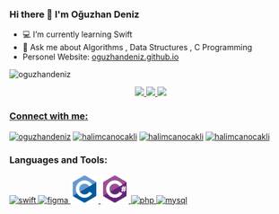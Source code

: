 ### Hi there 👋 I'm Oğuzhan Deniz
- 💻 I’m currently learning Swift
- 💬 Ask me about Algorithms , Data Structures , C Programming 
- Personel Website: <a href="https://oguzhandeniz.github.io" target="_blank">oguzhandeniz.github.io</a>

<p align="left"> <img src="https://komarev.com/ghpvc/?username=oguzhandeniz&label=Profile%20views&color=0e75b6&style=flat" alt="oguzhandeniz" /></p>
<div align="center">
<a href="https://github.com/oguzhandeniz">
<img height="180em" src="https://github-readme-stats.vercel.app/api?username=oguzhandeniz&show_icons=true&theme=dark&include_all_commits=true&count_private=true"/>
<img height="180em" src="https://github-readme-stats.vercel.app/api/top-langs/?username=oguzhandeniz&layout=compact&langs_count=7&theme=dark"/>
<img height="180em" src="https://github-readme-streak-stats.herokuapp.com/?user=oguzhandeniz&theme=dark"/>
</div>

<h3 align="left">Connect with me:</h3>
<p align="left">
<a href="https://twitter.com/OguzhanDnz1907" target="blank"><img align="center" src="https://raw.githubusercontent.com/rahuldkjain/github-profile-readme-generator/master/src/images/icons/Social/twitter.svg" alt="oguzhandeniz" height="30" width="40" /></a>
<a href="https://www.linkedin.com/in/oğuzhan-deniz-47b605193/" target="blank"><img align="center" src="https://raw.githubusercontent.com/rahuldkjain/github-profile-readme-generator/master/src/images/icons/Social/linked-in-alt.svg" alt="halimcanocakli" height="30" width="40" /></a>
<a href="https://www.hackerrank.com/oguzhandeniz" target="blank"><img align="center" src="https://raw.githubusercontent.com/rahuldkjain/github-profile-readme-generator/master/src/images/icons/Social/hackerrank.svg" alt="halimcanocakli" height="40" width="50" /></a>
  <a href="https://stackoverflow.com/users/18223695/oğuzhan-deniz?tab=profile" target="blank"><img align="center" src="https://img.shields.io/badge/Stack_Overflow-FE7A16?style=for-the-badge&logo=stack-overflow&logoColor=white" alt="halimcanocakli" height="40" width="135" /></a>
  

<h3 align="left">Languages and Tools:</h3>

 <p align="left">
    <a href="https://www.swift.org" target="_blank"> 
      <img src="https://cdn.jsdelivr.net/gh/devicons/devicon/icons/swift/swift-original.svg" alt="swift" width="50" height="50"/> 
   </a>
   <a href="https://www.figma.com" target="_blank">
      <img src="https://cdn.jsdelivr.net/gh/devicons/devicon/icons/figma/figma-original.svg" alt="figma" width="50" height="50" /> 
   </a>
    <a href="https://www.cprogramming.com" target="_blank"> 
      <img src="https://raw.githubusercontent.com/devicons/devicon/master/icons/c/c-original.svg" alt="c" width="50" height="50"/>
   </a>
    <a href="https://www.w3schools.com/cs/" target="_blank" rel="noreferrer"> 
      <img src="https://raw.githubusercontent.com/devicons/devicon/master/icons/csharp/csharp-original.svg" alt="csharp" width="50" height="50"/>
   </a>
    <a href="https://www.php.net" target="_blank"> 
      <img src="https://cdn.jsdelivr.net/gh/devicons/devicon/icons/php/php-original.svg" alt="php" width="50" height="50"/> 
   </a>
   <a href="https://www.mysql.com" target="_blank">
      <img src="https://cdn.jsdelivr.net/gh/devicons/devicon/icons/mysql/mysql-original-wordmark.svg" alt="mysql" width="50" height="50"/>
   </a>
</p>
